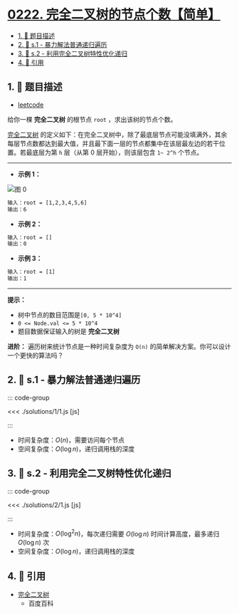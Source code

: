 # [0222. 完全二叉树的节点个数【简单】](https://github.com/tnotesjs/TNotes.leetcode/tree/main/notes/0222.%20%E5%AE%8C%E5%85%A8%E4%BA%8C%E5%8F%89%E6%A0%91%E7%9A%84%E8%8A%82%E7%82%B9%E4%B8%AA%E6%95%B0%E3%80%90%E7%AE%80%E5%8D%95%E3%80%91)

<!-- region:toc -->

- [1. 📝 题目描述](#1--题目描述)
- [2. 🎯 s.1 - 暴力解法普通递归遍历](#2--s1---暴力解法普通递归遍历)
- [3. 🎯 s.2 - 利用完全二叉树特性优化递归](#3--s2---利用完全二叉树特性优化递归)
- [4. 🔗 引用](#4--引用)

<!-- endregion:toc -->

## 1. 📝 题目描述

- [leetcode](https://leetcode.cn/problems/count-complete-tree-nodes/)

给你一棵 **完全二叉树** 的根节点 `root` ，求出该树的节点个数。

[完全二叉树][1] 的定义如下：在完全二叉树中，除了最底层节点可能没填满外，其余每层节点数都达到最大值，并且最下面一层的节点都集中在该层最左边的若干位置。若最底层为第 `h` 层（从第 0 层开始），则该层包含 `1~ 2^h` 个节点。

---

- **示例 1：**

![图 0](https://cdn.jsdelivr.net/gh/tnotesjs/imgs@main/2025-09-09-13-39-40.png)

```txt
输入：root = [1,2,3,4,5,6]
输出：6
```

- **示例 2：**

```txt
输入：root = []
输出：0
```

- **示例 3：**

```txt
输入：root = [1]
输出：1
```

---

**提示：**

- 树中节点的数目范围是`[0, 5 * 10^4]`
- `0 <= Node.val <= 5 * 10^4`
- 题目数据保证输入的树是 **完全二叉树**

**进阶：** 遍历树来统计节点是一种时间复杂度为 `O(n)` 的简单解决方案。你可以设计一个更快的算法吗？

## 2. 🎯 s.1 - 暴力解法普通递归遍历

::: code-group

<<< ./solutions/1/1.js [js]

:::

- 时间复杂度：$O(n)$，需要访问每个节点
- 空间复杂度：$O(\log n)$，递归调用栈的深度

## 3. 🎯 s.2 - 利用完全二叉树特性优化递归

::: code-group

<<< ./solutions/2/1.js [js]

:::

- 时间复杂度：$O(\log^2 n)$，每次递归需要 $O(\log n)$ 时间计算高度，最多递归 $O(\log n)$ 次
- 空间复杂度：$O(\log n)$，递归调用栈的深度

## 4. 🔗 引用

- [完全二叉树][1]
  - 百度百科

[1]: https://baike.baidu.com/item/%E5%AE%8C%E5%85%A8%E4%BA%8C%E5%8F%89%E6%A0%91/7773232?fr=aladdin
